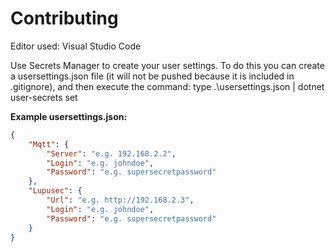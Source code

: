 Contributing
============

Editor used: Visual Studio Code

Use Secrets Manager to create your user settings.
To do this you can create a usersettings.json file (it will not be pushed because it is included in .gitignore),
and then execute the command: type .\usersettings.json | dotnet user-secrets set

__Example usersettings.json:__

```json
{
    "Mqtt": {
        "Server": "e.g. 192.168.2.2",
        "Login": "e.g. johndoe",
        "Password": "e.g. supersecretpassword"
    },
    "Lupusec": {
        "Url": "e.g. http://192.168.2.3",
        "Login": "e.g. johndoe",
        "Password": "e.g. supersecretpassword"
    }
}
```
